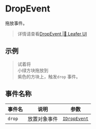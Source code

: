 # DropEvent
拖放事件。
> 详情请查看[DropEvent |🌿 Leafer UI](https://www.leaferjs.com/ui/reference/event/ui/Drop.html)

## 示例

> <div flex items-center>试着将<div w-1em h-1em bg="#66A659" />小绿方块拖放到<div w-1em h-1em bg="#a8b1ff" rounded-4px />紫色的方块上，触发<code class="py0!">drop</code> 事件。</div>

<script setup lang="ts">
import code from './index.vue?raw'
</script>

<Repl :code="code"  />

## 事件名称

[IDropEvent-url]: https://www.leaferjs.com/ui/api/interfaces/IDropEvent.html

| 事件名  | 说明 | 参数 |
| --- | --- | --- |
| `drop` | 放置对象事件 | [`IDropEvent`][IDropEvent-url] |
